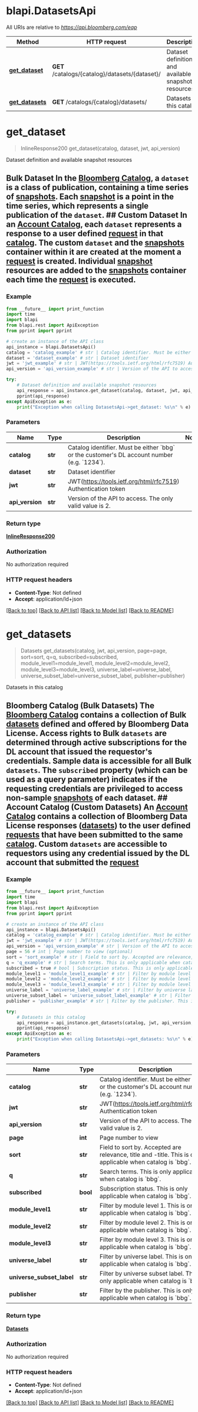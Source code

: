 # blapi.DatasetsApi

All URIs are relative to *https://api.bloomberg.com/eap*

Method | HTTP request | Description
------------- | ------------- | -------------
[**get_dataset**](DatasetsApi.md#get_dataset) | **GET** /catalogs/{catalog}/datasets/{dataset}/ | Dataset definition and available snapshot resources
[**get_datasets**](DatasetsApi.md#get_datasets) | **GET** /catalogs/{catalog}/datasets/ | Datasets in this catalog

# **get_dataset**
> InlineResponse200 get_dataset(catalog, dataset, jwt, api_version)

Dataset definition and available snapshot resources

## Bulk Dataset In the [Bloomberg Catalog](#tag/catalogs), a `dataset` is a class of publication, containing a time series of [snapshots](#tag/snapshots). Each [snapshot](#tag/snapshots) is a point in the time series, which represents a single publication of the `dataset`.  ## Custom Dataset In an [Account Catalog](#tag/catalogs), each `dataset` represents a response to a user defined [request](#/tags/request) in that [catalog](#tag/catalogs). The custom `dataset` and the [snapshots](#tag/snapshots) container within it are created at the moment a [request](#tag/requests) is created. Individual [snapshot](#tag/snapshots) resources are added to the [snapshots](#tag/snapshots) container each time the [request](#tags/requests) is executed. 

### Example
```python
from __future__ import print_function
import time
import blapi
from blapi.rest import ApiException
from pprint import pprint

# create an instance of the API class
api_instance = blapi.DatasetsApi()
catalog = 'catalog_example' # str | Catalog identifier. Must be either `bbg` or the customer's DL account number (e.g. `1234`).
dataset = 'dataset_example' # str | Dataset identifier
jwt = 'jwt_example' # str | JWT(https://tools.ietf.org/html/rfc7519) Authentication token
api_version = 'api_version_example' # str | Version of the API to access. The only valid value is 2.

try:
    # Dataset definition and available snapshot resources
    api_response = api_instance.get_dataset(catalog, dataset, jwt, api_version)
    pprint(api_response)
except ApiException as e:
    print("Exception when calling DatasetsApi->get_dataset: %s\n" % e)
```

### Parameters

Name | Type | Description  | Notes
------------- | ------------- | ------------- | -------------
 **catalog** | **str**| Catalog identifier. Must be either &#x60;bbg&#x60; or the customer&#x27;s DL account number (e.g. &#x60;1234&#x60;). | 
 **dataset** | **str**| Dataset identifier | 
 **jwt** | **str**| JWT(https://tools.ietf.org/html/rfc7519) Authentication token | 
 **api_version** | **str**| Version of the API to access. The only valid value is 2. | 

### Return type

[**InlineResponse200**](InlineResponse200.md)

### Authorization

No authorization required

### HTTP request headers

 - **Content-Type**: Not defined
 - **Accept**: application/ld+json

[[Back to top]](#) [[Back to API list]](../README.md#documentation-for-api-endpoints) [[Back to Model list]](../README.md#documentation-for-models) [[Back to README]](../README.md)

# **get_datasets**
> Datasets get_datasets(catalog, jwt, api_version, page=page, sort=sort, q=q, subscribed=subscribed, module_level1=module_level1, module_level2=module_level2, module_level3=module_level3, universe_label=universe_label, universe_subset_label=universe_subset_label, publisher=publisher)

Datasets in this catalog

## Bloomberg Catalog (Bulk Datasets) The [Bloomberg Catalog](#tag/catalogs) contains a collection of Bulk [datasets](#tag/datasets) defined and offered by Bloomberg Data License.  Access rights to Bulk `datasets` are determined through active subscriptions for the DL account that issued the requestor's credentials. Sample data is accessible for all Bulk `datasets`.  The `subscribed` property (which can be used as a query parameter) indicates if the requesting credentials are privileged to access non-sample [snapshots](#tag/snapshots) of each dataset.  ## Account Catalog (Custom Datasets) An [Account Catalog](#tag/catalogs) contains a collection of Bloomberg Data License responses ([datasets](#tag/datasets)) to the user defined [requests](#/tags/requests) that have been submitted to the same [catalog](#tag/catalogs).  Custom `datasets` are accessible to requestors using any credential issued by the DL account that submitted the [request](#tag/requests) 

### Example
```python
from __future__ import print_function
import time
import blapi
from blapi.rest import ApiException
from pprint import pprint

# create an instance of the API class
api_instance = blapi.DatasetsApi()
catalog = 'catalog_example' # str | Catalog identifier. Must be either `bbg` or the customer's DL account number (e.g. `1234`).
jwt = 'jwt_example' # str | JWT(https://tools.ietf.org/html/rfc7519) Authentication token
api_version = 'api_version_example' # str | Version of the API to access. The only valid value is 2.
page = 56 # int | Page number to view (optional)
sort = 'sort_example' # str | Field to sort by. Accepted are relevance, title and -title. This is only applicable when catalog is `bbg`. (optional)
q = 'q_example' # str | Search terms. This is only applicable when catalog is `bbg`. (optional)
subscribed = true # bool | Subscription status. This is only applicable when catalog is `bbg`. (optional)
module_level1 = 'module_level1_example' # str | Filter by module level 1. This is only applicable when catalog is `bbg`. (optional)
module_level2 = 'module_level2_example' # str | Filter by module level 2. This is only applicable when catalog is `bbg`. (optional)
module_level3 = 'module_level3_example' # str | Filter by module level 3. This is only applicable when catalog is `bbg`. (optional)
universe_label = 'universe_label_example' # str | Filter by universe label. This is only applicable when catalog is `bbg`. (optional)
universe_subset_label = 'universe_subset_label_example' # str | Filter by universe subset label. This is only applicable when catalog is `bbg`. (optional)
publisher = 'publisher_example' # str | Filter by the publisher. This is only applicable when catalog is `bbg`. (optional)

try:
    # Datasets in this catalog
    api_response = api_instance.get_datasets(catalog, jwt, api_version, page=page, sort=sort, q=q, subscribed=subscribed, module_level1=module_level1, module_level2=module_level2, module_level3=module_level3, universe_label=universe_label, universe_subset_label=universe_subset_label, publisher=publisher)
    pprint(api_response)
except ApiException as e:
    print("Exception when calling DatasetsApi->get_datasets: %s\n" % e)
```

### Parameters

Name | Type | Description  | Notes
------------- | ------------- | ------------- | -------------
 **catalog** | **str**| Catalog identifier. Must be either &#x60;bbg&#x60; or the customer&#x27;s DL account number (e.g. &#x60;1234&#x60;). | 
 **jwt** | **str**| JWT(https://tools.ietf.org/html/rfc7519) Authentication token | 
 **api_version** | **str**| Version of the API to access. The only valid value is 2. | 
 **page** | **int**| Page number to view | [optional] 
 **sort** | **str**| Field to sort by. Accepted are relevance, title and -title. This is only applicable when catalog is &#x60;bbg&#x60;. | [optional] 
 **q** | **str**| Search terms. This is only applicable when catalog is &#x60;bbg&#x60;. | [optional] 
 **subscribed** | **bool**| Subscription status. This is only applicable when catalog is &#x60;bbg&#x60;. | [optional] 
 **module_level1** | **str**| Filter by module level 1. This is only applicable when catalog is &#x60;bbg&#x60;. | [optional] 
 **module_level2** | **str**| Filter by module level 2. This is only applicable when catalog is &#x60;bbg&#x60;. | [optional] 
 **module_level3** | **str**| Filter by module level 3. This is only applicable when catalog is &#x60;bbg&#x60;. | [optional] 
 **universe_label** | **str**| Filter by universe label. This is only applicable when catalog is &#x60;bbg&#x60;. | [optional] 
 **universe_subset_label** | **str**| Filter by universe subset label. This is only applicable when catalog is &#x60;bbg&#x60;. | [optional] 
 **publisher** | **str**| Filter by the publisher. This is only applicable when catalog is &#x60;bbg&#x60;. | [optional] 

### Return type

[**Datasets**](Datasets.md)

### Authorization

No authorization required

### HTTP request headers

 - **Content-Type**: Not defined
 - **Accept**: application/ld+json

[[Back to top]](#) [[Back to API list]](../README.md#documentation-for-api-endpoints) [[Back to Model list]](../README.md#documentation-for-models) [[Back to README]](../README.md)

